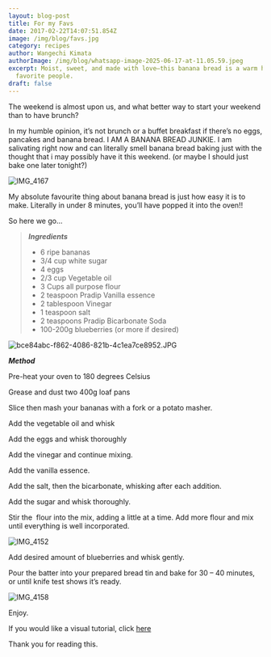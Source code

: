 ```yaml
---
layout: blog-post
title: For my Favs
date: 2017-02-22T14:07:51.854Z
image: /img/blog/favs.jpg
category: recipes
author: Wangechi Kimata
authorImage: /img/blog/whatsapp-image-2025-06-17-at-11.05.59.jpeg
excerpt: Moist, sweet, and made with love—this banana bread is a warm hug for my
  favorite people.
draft: false
---
```

The weekend is almost upon us, and what better way to start your weekend than to have brunch?

In my humble opinion, it’s not brunch or a buffet breakfast if there’s no eggs, pancakes and banana bread. I AM A BANANA BREAD JUNKIE. I am salivating right now and can literally smell banana bread baking just with the thought that i may possibly have it this weekend. (or maybe I should just bake one later tonight?)

![IMG_4167](https://pastrypleasures.wordpress.com/wp-content/uploads/2018/02/img_4167.jpg?w=750)

My absolute favourite thing about banana bread is just how easy it is to make. Literally in under 8 minutes, you’ll have popped it into the oven!!

So here we go…

> ***Ingredients***
>
> * 6 ripe bananas
> * 3/4 cup white sugar
> * 4 eggs
> * 2/3 cup Vegetable oil
> * 3 Cups all purpose flour
> * 2 teaspoon Pradip Vanilla essence
> * 2 tablespoon Vinegar
> * 1 teaspoon salt
> * 2 teaspoons Pradip Bicarbonate Soda
> * 100-200g blueberries (or more if desired)

![bce84abc-f862-4086-821b-4c1ea7ce8952.JPG](https://pastrypleasures.wordpress.com/wp-content/uploads/2018/02/bce84abc-f862-4086-821b-4c1ea7ce8952.jpg?w=750)

***Method***

Pre-heat your oven to 180 degrees Celsius

Grease and dust two 400g loaf pans

Slice then mash your bananas with a fork or a potato masher.

Add the vegetable oil and whisk

Add the eggs and whisk thoroughly

Add the vinegar and continue mixing.

Add the vanilla essence.

Add the salt, then the bicarbonate, whisking after each addition.

Add the sugar and whisk thoroughly.

Stir the  flour into the mix, adding a little at a time. Add more flour and mix until everything is well incorporated.

![IMG_4152](https://pastrypleasures.wordpress.com/wp-content/uploads/2018/02/img_4152.jpg?w=750)

Add desired amount of blueberries and whisk gently.

Pour the batter into your prepared bread tin and bake for 30 – 40 minutes, or until knife test shows it’s ready.

![IMG_4158](https://pastrypleasures.wordpress.com/wp-content/uploads/2018/02/img_4158.jpg?w=750)

Enjoy.

If you would like a visual tutorial, click [here](https://youtu.be/ED97YmtpOF0)

Thank you for reading this.